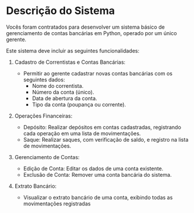 # Descrição do Sistema

Vocês foram contratados para desenvolver um sistema básico de gerenciamento de contas
bancárias em Python, operado por um único gerente.

Este sistema deve incluir as seguintes funcionalidades:

1. Cadastro de Correntistas e Contas Bancárias:

    - Permitir ao gerente cadastrar novas contas bancárias com os seguintes dados:
        - Nome do correntista.
        - Número da conta (único).
        - Data de abertura da conta.
        - Tipo da conta (poupança ou corrente).

2. Operações Financeiras:

    - Depósito: Realizar depósitos em contas cadastradas, registrando cada operação em uma
    lista de movimentações.
    - Saque: Realizar saques, com verificação de saldo, e registro na lista de movimentações.

3. Gerenciamento de Contas:

    - Edição de Conta: Editar os dados de uma conta existente.
    - Exclusão de Conta: Remover uma conta bancária do sistema.

4. Extrato Bancário:

    - Visualizar o extrato bancário de uma conta, exibindo todas as movimentações registradas
